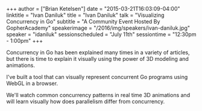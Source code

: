 +++
author = ["Brian Ketelsen"]
date = "2015-03-21T16:03:09-04:00"
linktitle = "Ivan Daniluk"
title = "Ivan Daniluk"
talk = "Visualizing Concurrency in Go"
subtitle = "A Community Event Hosted By GopherAcademy"
speakerimage = "/2016/img/speakers/ivan-daniluk.jpg"
speaker = "idaniluk"
sessionscheduled = "July 11th"
sessiontime = "12:30pm - 1:00pm"
+++

Concurrency in Go has been explained many times in a variety of articles, but there is time to explain it visually using the power of 3D modeling and animations.

I've built a tool that can visually represent concurrent Go programs using WebGL in a browser.

We'll watch common concurrency patterns in real time 3D animations and will learn visually how does parallelism differ from concurrency.
